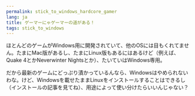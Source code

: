 ```yaml
---
permalink: stick_to_windows_hardcore_gamer
lang: ja
title: ゲーマーにゃゲーマーの道がある！
tags: stick_to_windows
---
```


ほとんどのゲームがWindows用に開発されていて、他のOSには目もくれてません。たまにMac版があるし、たまにLinux版もあるにはあるけど（例えば、Quake 4とかNeverwinter Nightsとか）、たいていはWindows専用。

だから最新のゲームにどっぷり漬かっているんなら、Windowsはやめられないわな。けど、Windowsを載せたままLinuxをインストールすることはできるし（インストールの記事を見てね）、用途によって使い分けたらいいんじゃない？

